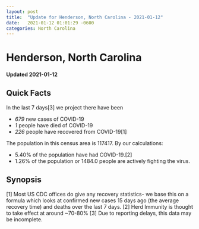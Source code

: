 ```yaml
---
layout: post
title:  "Update for Henderson, North Carolina - 2021-01-12"
date:   2021-01-12 01:01:29 -0600
categories: North Carolina
---
```


# Henderson, North Carolina
#### Updated 2021-01-12

## Quick Facts

In the last 7 days[3] we project there have been
- *679* new cases of COVID-19
- *1* people have died of COVID-19
- *226* people have recovered from COVID-19[1]

The population in this census area is 117417. By our calculations:
- 5.40% of the population have had COVID-19.[2]
- 1.26% of the population or 1484.0 people are actively fighting the virus.

## Synopsis




[1] Most US CDC offices do give any recovery statistics- we base this on a formula which looks at confirmed new cases
15 days ago (the average recovery time) and deaths over the last 7 days.
[2] Herd Immunity is thought to take effect at around ~70-80%
[3] Due to reporting delays, this data may be incomplete. 
    